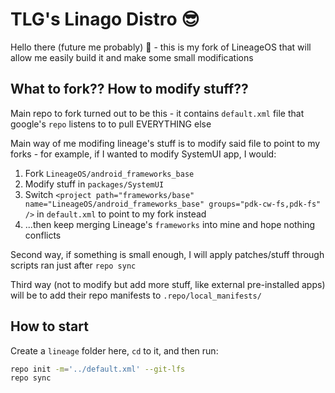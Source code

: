 # TLG's Linago Distro :sunglasses:

Hello there (future me probably) :wave: - this is my fork of LineageOS that will allow me easily build it and make some small modifications

## What to fork?? How to modify stuff??

Main repo to fork turned out to be this - it contains `default.xml` file that google's `repo` listens to to pull EVERYTHING else

Main way of me modifing lineage's stuff is to modify said file to point to my forks - for example, if I wanted to modify SystemUI app, I would:
1. Fork `LineageOS/android_frameworks_base`
2. Modify stuff in `packages/SystemUI`
3. Switch `<project path="frameworks/base" name="LineageOS/android_frameworks_base" groups="pdk-cw-fs,pdk-fs" />` in `default.xml` to point to my fork instead
4. ...then keep merging Lineage's `frameworks` into mine and hope nothing conflicts

Second way, if something is small enough, I will apply patches/stuff through scripts ran just after `repo sync`

Third way (not to modify but add more stuff, like external pre-installed apps) will be to add their repo manifests to `.repo/local_manifests/`

## How to start

Create a `lineage` folder here, `cd` to it, and then run:
```bash
repo init -m='../default.xml' --git-lfs
repo sync
```

